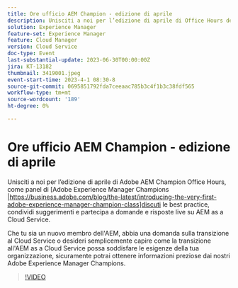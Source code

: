 ```yaml
---
title: Ore ufficio AEM Champion - edizione di aprile
description: Unisciti a noi per l’edizione di aprile di Office Hours dei campioni di AEM di Adobe, mentre un gruppo di campioni di Adobe Experience Manager discute le best practice, condivide suggerimenti e partecipa a domande e risposte live su AEM as a Cloud Service. Che tu sia un nuovo membro dell'AEM, abbia una domanda sulla transizione al Cloud Service o desideri semplicemente capire come la transizione all'AEM as a Cloud Service possa soddisfare le esigenze della tua organizzazione, sicuramente potrai ottenere informazioni preziose dai nostri Adobe Experience Manager Champions.
solution: Experience Manager
feature-set: Experience Manager
feature: Cloud Manager
version: Cloud Service
doc-type: Event
last-substantial-update: 2023-06-30T00:00:00Z
jira: KT-13182
thumbnail: 3419001.jpeg
event-start-time: 2023-4-1 08:30-8
source-git-commit: 0695851792fda7ceeaac785b3c4f1b3c38fdf565
workflow-type: tm+mt
source-wordcount: '189'
ht-degree: 0%

---
```



# Ore ufficio AEM Champion - edizione di aprile

Unisciti a noi per l’edizione di aprile di Adobe AEM Champion Office Hours, come panel di [Adobe Experience Manager Champions |https://business.adobe.com/blog/the-latest/introducing-the-very-first-adobe-experience-manager-champion-class]discuti le best practice, condividi suggerimenti e partecipa a domande e risposte live su AEM as a Cloud Service.

Che tu sia un nuovo membro dell&#39;AEM, abbia una domanda sulla transizione al Cloud Service o desideri semplicemente capire come la transizione all&#39;AEM as a Cloud Service possa soddisfare le esigenze della tua organizzazione, sicuramente potrai ottenere informazioni preziose dai nostri Adobe Experience Manager Champions.

>[!VIDEO](https://video.tv.adobe.com/v/3419001/?learn=on)
